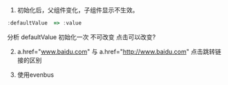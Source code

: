 1. 初始化后，父组件变化，子组件显示不生效。
```javascript
:defaultValue  => :value 
```
分析 defaultValue 初始化一次 不可改变 点击可以改变?

2. a.href="www.baidu.com" 与 a.href="http://www.baidu.com" 点击跳转链接的区别

3. 使用evenbus